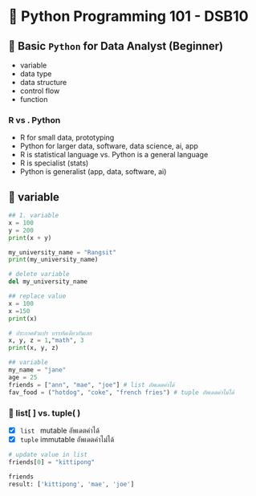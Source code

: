 # 🌲 Python Programming 101 - DSB10
## 🐣 Basic `Python` for Data Analyst (Beginner)
- variable
- data type
- data structure
- control flow
- function
### R vs . Python
- R for small data, prototyping
- Python for larger data, software, data science, ai, app
- R is statistical language vs. Python is a general language
- R is specialist (stats)
- Python is generalist (app, data, software, ai)
## 📩 variable
```py
## 1. variable  
x = 100
y = 200
print(x + y)
```
```py
my_university_name = "Rangsit"
print(my_university_name)
```
```py
# delete variable
del my_university_name
```
```py
## replace value
x = 100
x =150
print(x)
```
```py
# ประกาศตัวแปร บรรทัดเดียวกันเลย
x, y, z = 1,"math", 3
print(x, y, z)
```
```py
## variable
my_name = "jane"
age = 25
friends = ["ann", "mae", "joe"] # list อัพเดตค่าได้
fav_food = ("hotdog", "coke", "french fries") # tuple อัพเดตค่าไม่ได้
```
### 🍁 list[ ] vs. tuple( )
- [x] `list ` mutable อัพเดตค่าได้
- [x] `tuple` immutable อัพเดตค่าไม่ได้
```py
# update value in list
friends[0] = "kittipong"

friends
result: ['kittipong', 'mae', 'joe']
```
